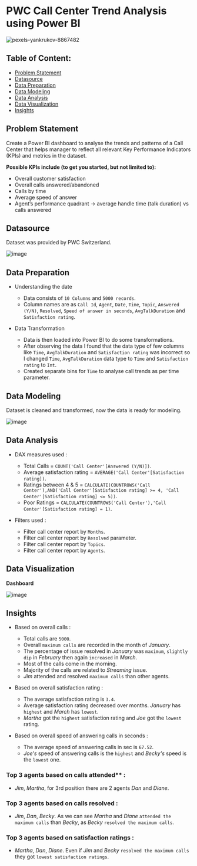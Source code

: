 # **PWC Call Center Trend Analysis using Power BI**

![pexels-yankrukov-8867482](https://github.com/tanvi19-k/PWC-Analysis/assets/172184420/316b3480-ad77-42c0-a611-b28ac03e4f61)


## Table of Content:
  - [Problem Statement](#Problem-Statement)
  - [Datasource](#Datasource)
  - [Data Preparation](#Data-Preparation)
  - [Data Modeling](#Data-Modeling)
  - [Data Analysis](#Data-Analysis)
  - [Data Visualization](#Data-Visualization)
  - [Insights](#Insights)


## Problem Statement
Create a Power BI dashboard to analyse the trends and patterns of a Call Center that helps manager to reflect all relevant Key Performance Indicators (KPIs) and metrics in the dataset.


**Possible KPIs include (to get you started, but not limited to):**
  - Overall customer satisfaction
  - Overall calls answered/abandoned
  - Calls by time
  - Average speed of answer
  - Agent’s performance quadrant -> average handle time (talk duration) vs calls answered


## Datasource
Dataset was provided by PWC Switzerland.

![image](https://github.com/tanvi19-k/PWC-Analysis/assets/172184420/7e7474ba-7504-40a3-a334-d9fd1ee3af13)



## Data Preparation
  - Understanding the date
      - Data consists of `10 Columns` and `5000 records`.
      - Column names are as `Call Id`, `Agent`, `Date`, `Time`, `Topic`, `Answered (Y/N)`, `Resolved`, `Speed of answer in seconds`, `AvgTalkDuration` and `Satisfaction rating`.

  - Data Transformation
      - Data is then loaded into Power BI to do some transformations.
      - After observing the data I found that the data type of few columns like `Time`, `AvgTalkDuration` and `Satisfaction rating` was incorrect so I changed `Time`, `AvgTalkDuration` data type to `Time` and `Satisfaction rating` to `Int`.
      - Created separate bins for `Time` to analyse call trends as per time parameter.


## Data Modeling
Dataset is cleaned and transformed, now the data is ready for modeling.

![image](https://github.com/tanvi19-k/PWC-Analysis/assets/172184420/116a3644-05b4-49f1-879c-c062b6405e2d)


## Data Analysis
  - DAX measures used :
      - Total Calls = `COUNT('Call Center'[Answered (Y/N)])`.
      - Average satisfaction rating = `AVERAGE('Call Center'[Satisfaction rating])`.
      - Ratings between 4 & 5 = `CALCULATE(COUNTROWS('Call Center'),AND('Call Center'[Satisfaction rating] >= 4, 'Call Center'[Satisfaction rating] <= 5))`.
      - Poor Ratings = `CALCULATE(COUNTROWS('Call Center'),'Call Center'[Satisfaction rating] = 1)`.

  - Filters used :
      - Filter call center report by `Months`.
      - Filter call center report by `Resolved` parameter.
      - Filter call center report by `Topics`.
      - Filter call center report by `Agents`.

## Data Visualization
**Dashboard**

![image](https://github.com/tanvi19-k/PWC-Analysis/assets/172184420/3257e0a8-cb37-49de-8f6d-f6185140e72c)


## Insights
  - Based on overall calls :
      - Total calls are `5000`. 
      - Overall `maximum calls` are recorded in the month of *January*.
      - The percentage of issue resolved in *January* was `maximum`, `slightly dip` in *February* then again `increased` in *March*.
      - Most of the calls come in the morning.
      - Majority of the calls are related to *Streaming* issue.
      - *Jim* attended and resolved `maximum calls` than other agents.
   
  - Based on overall satisfaction rating :
      - The average satisfaction rating is `3.4`.
      - Average satisfaction rating decreased over months. *January* has `highest` and *March* has `lowest`.
      - *Martha* got the `highest` satisfaction rating and *Joe* got the `lowest` rating.

  - Based on overall speed of answering calls in seconds :
      - The average speed of answering calls in sec is `67.52`.
      - *Joe's* speed of answering calls is the `highest` and *Becky's* speed is the `lowest` one.

  
### Top 3 agents based on calls attended** :
  - *Jim*, *Martha*, for 3rd position there are 2 agents *Dan* and *Diane*.
    
      
### Top 3 agents based on calls resolved :
  - *Jim*, *Dan*, *Becky*. As we can see *Martha* and *Diane* `attended the maximum calls` than *Becky*, as *Becky* `resolved the maximum calls`.
      
### Top 3 agents based on satisfaction ratings : 
  - *Martha*, *Dan*, *Diane*. Even if *Jim* and *Becky* `resolved the maximum calls` they got `lowest satisfaction ratings`.
